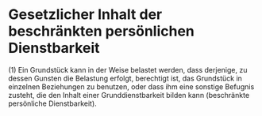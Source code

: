 # Gesetzlicher Inhalt der beschränkten persönlichen Dienstbarkeit

(1) Ein Grundstück kann in der Weise belastet werden, dass derjenige, zu dessen Gunsten die Belastung erfolgt, berechtigt ist, das Grundstück in einzelnen Beziehungen zu benutzen, oder dass ihm eine sonstige Befugnis zusteht, die den Inhalt einer Grunddienstbarkeit bilden kann (beschränkte persönliche Dienstbarkeit).